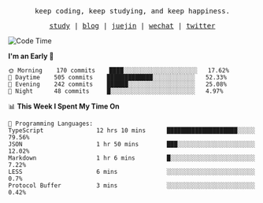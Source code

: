 <p align="center">
  <samp>
    <span>keep coding, keep studying, and keep happiness.</span>
  </samp>
</p>

<p align="center">
  <samp>
    <a href="https://github.com/ouduidui/fe-study">study</a> |
    <a href="https://deweyou.me">blog</a>  |
    <a href="https://juejin.cn/user/4309700183594366">juejin</a> |
    <a href="https://user-images.githubusercontent.com/54696834/165071004-6509e3f2-90c3-448c-9d92-3da42b0c2021.jpeg">wechat</a> |
    <a href="https://twitter.com/ouduidui">twitter</a>
  </samp>
</p>

<!--START_SECTION:waka-->
![Code Time](http://img.shields.io/badge/Code%20Time-2%2C146%20hrs%2059%20mins-blue)

**I'm an Early 🐤** 

```text
🌞 Morning    170 commits    ████░░░░░░░░░░░░░░░░░░░░░   17.62% 
🌆 Daytime    505 commits    █████████████░░░░░░░░░░░░   52.33% 
🌃 Evening    242 commits    ██████░░░░░░░░░░░░░░░░░░░   25.08% 
🌙 Night      48 commits     █░░░░░░░░░░░░░░░░░░░░░░░░   4.97%

```


📊 **This Week I Spent My Time On** 

```text
💬 Programming Languages: 
TypeScript               12 hrs 10 mins      ████████████████████░░░░░   79.56% 
JSON                     1 hr 50 mins        ███░░░░░░░░░░░░░░░░░░░░░░   12.02% 
Markdown                 1 hr 6 mins         █░░░░░░░░░░░░░░░░░░░░░░░░   7.22% 
LESS                     6 mins              ░░░░░░░░░░░░░░░░░░░░░░░░░   0.7% 
Protocol Buffer          3 mins              ░░░░░░░░░░░░░░░░░░░░░░░░░   0.42%

```


<!--END_SECTION:waka-->
